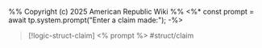 %%
Copyright (c) 2025 American Republic Wiki
%%
<%* const prompt = await tp.system.prompt("Enter a claim made:"); -%>
>[!logic-struct-claim]  <% prompt %> #struct/claim

